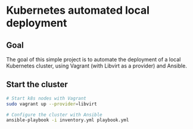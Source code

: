 # Kubernetes automated local deployment

## Goal

The goal of this simple project is to automate the deployment of a local Kubernetes cluster, using Vagrant (with Libvirt as a provider) and Ansible.

## Start the cluster

```bash
# Start k8s nodes with Vagrant
sudo vagrant up --provider=libvirt

# Configure the cluster with Ansible
ansible-playbook -i inventory.yml playbook.yml
```

